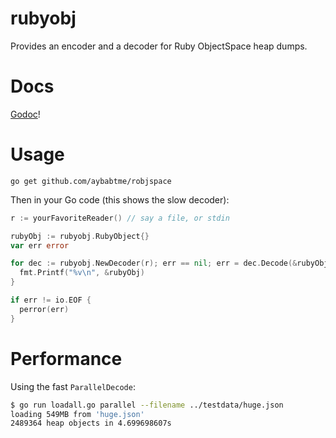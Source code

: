 # rubyobj

Provides an encoder and a decoder for Ruby ObjectSpace heap dumps.

# Docs

[Godoc](http://godoc.org/github.com/aybabtme/rubyobj)!

# Usage

```
go get github.com/aybabtme/robjspace
```

Then in your Go code (this shows the slow decoder):

```go
r := yourFavoriteReader() // say a file, or stdin

rubyObj := rubyobj.RubyObject{}
var err error

for dec := rubyobj.NewDecoder(r); err == nil; err = dec.Decode(&rubyObj) {
  fmt.Printf("%v\n", &rubyObj)
}

if err != io.EOF {
  perror(err)
}
```

# Performance

Using the fast `ParallelDecode`:

```bash
$ go run loadall.go parallel --filename ../testdata/huge.json
loading 549MB from 'huge.json'
2489364 heap objects in 4.699698607s
```
